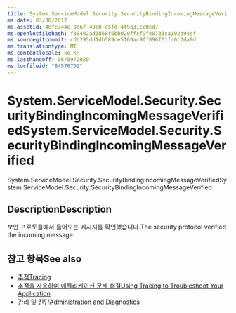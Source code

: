 ```yaml
---
title: System.ServiceModel.Security.SecurityBindingIncomingMessageVerified
ms.date: 03/30/2017
ms.assetid: 40fc744e-8d6f-49e0-a5fd-4f9a31cc0ed7
ms.openlocfilehash: f38402ad3d68f6bb020ffcf9fe0733ca102d94ef
ms.sourcegitcommit: cdb295dd1db589ce5169ac9ff096f01fd0c2da9d
ms.translationtype: MT
ms.contentlocale: ko-KR
ms.lasthandoff: 06/09/2020
ms.locfileid: "84576702"
---
```

# <a name="systemservicemodelsecuritysecuritybindingincomingmessageverified"></a><span data-ttu-id="bfa0e-102">System.ServiceModel.Security.SecurityBindingIncomingMessageVerified</span><span class="sxs-lookup"><span data-stu-id="bfa0e-102">System.ServiceModel.Security.SecurityBindingIncomingMessageVerified</span></span>
<span data-ttu-id="bfa0e-103">System.ServiceModel.Security.SecurityBindingIncomingMessageVerified</span><span class="sxs-lookup"><span data-stu-id="bfa0e-103">System.ServiceModel.Security.SecurityBindingIncomingMessageVerified</span></span>  
  
## <a name="description"></a><span data-ttu-id="bfa0e-104">Description</span><span class="sxs-lookup"><span data-stu-id="bfa0e-104">Description</span></span>  
 <span data-ttu-id="bfa0e-105">보안 프로토콜에서 들어오는 메시지를 확인했습니다.</span><span class="sxs-lookup"><span data-stu-id="bfa0e-105">The security protocol verified the incoming message.</span></span>  
  
## <a name="see-also"></a><span data-ttu-id="bfa0e-106">참고 항목</span><span class="sxs-lookup"><span data-stu-id="bfa0e-106">See also</span></span>

- [<span data-ttu-id="bfa0e-107">추적</span><span class="sxs-lookup"><span data-stu-id="bfa0e-107">Tracing</span></span>](index.md)
- [<span data-ttu-id="bfa0e-108">추적을 사용하여 애플리케이션 문제 해결</span><span class="sxs-lookup"><span data-stu-id="bfa0e-108">Using Tracing to Troubleshoot Your Application</span></span>](using-tracing-to-troubleshoot-your-application.md)
- [<span data-ttu-id="bfa0e-109">관리 및 진단</span><span class="sxs-lookup"><span data-stu-id="bfa0e-109">Administration and Diagnostics</span></span>](../index.md)
